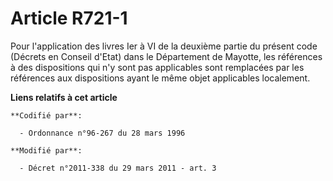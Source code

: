 # Article R721-1

Pour l'application des livres Ier à VI de la deuxième partie du présent code (Décrets en Conseil d'Etat) dans le Département
de Mayotte, les références à des dispositions qui n'y sont pas applicables sont remplacées par les références aux
dispositions ayant le même objet applicables localement.

**Liens relatifs à cet article**

	**Codifié par**:

	  - Ordonnance n°96-267 du 28 mars 1996

	**Modifié par**:

	  - Décret n°2011-338 du 29 mars 2011 - art. 3
